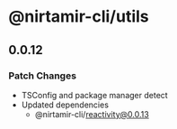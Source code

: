 # @nirtamir-cli/utils

## 0.0.12

### Patch Changes

- TSConfig and package manager detect
- Updated dependencies
  - @nirtamir-cli/reactivity@0.0.13
